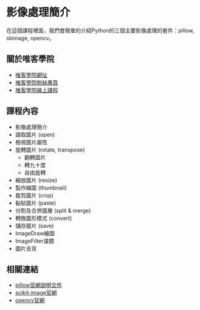 # 影像處理簡介

在這個課程裡面，我們會簡單的介紹Python的三個主要影像處理的套件：pillow, skimage, opencv。

## 關於唯客學院

* [唯客學院網址](http://www.vcdemy.com)
* [唯客學院粉絲專頁](https://www.facebook.com/vcdemy/)
* [唯客學院線上課程](https://vcdemy.teachable.com)

## 課程內容

* 影像處理簡介
* 讀取圖片 (open)
* 檢視圖片屬性
* 旋轉圖片 (rotate, transpose)
    * 翻轉圖片
    * 轉九十度
    * 自由旋轉
* 縮放圖片 (resize)
* 製作縮圖 (thumbnail)
* 裁剪圖片 (crop)
* 黏貼圖片 (paste)
* 分割及合併圖層 (split & merge)
* 轉換圖形模式 (convert)
* 儲存圖片 (save)
* ImageDraw繪圖
* ImageFilter濾鏡
* 圖片去背

## 相關連結

* [pillow官網說明文件](https://pillow.readthedocs.io/en/stable/)
* [scikit-image官網](https://scikit-image.org/)
* [opencv官網](https://opencv.org/)